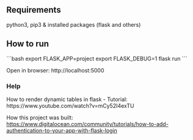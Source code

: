 
<h2>Requirements</h2>
python3, pip3 & installed packages (flask and others)

<h2>How to run</h2>
```bash
export FLASK_APP=project
export FLASK_DEBUG=1
flask run
```

Open in browser: http://localhost:5000


<h3> Help </h3>
How to render dynamic tables in flask - Tutorial:
https://www.youtube.com/watch?v=mCy52I4exTU

How this project was built:
https://www.digitalocean.com/community/tutorials/how-to-add-authentication-to-your-app-with-flask-login
